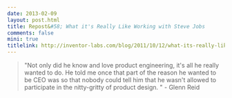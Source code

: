 ```yaml
---
date: 2013-02-09
layout: post.html
title: Repost&#58; What it's Really Like Working with Steve Jobs
comments: false
mini: true
titlelink: http://inventor-labs.com/blog/2011/10/12/what-its-really-like-working-with-steve-jobs.html
---
```


> "Not only did he know and love product engineering, it's all he really wanted to do. He told me once that part of the reason he wanted to be CEO was so that nobody could tell him that he wasn't allowed to participate in the nitty-gritty of product design. " - Glenn Reid
